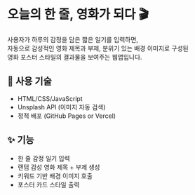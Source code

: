 # 오늘의 한 줄, 영화가 되다 🎬

사용자가 하루의 감정을 담은 짧은 일기를 입력하면,  
자동으로 감성적인 영화 제목과 부제, 분위기 있는 배경 이미지로 구성된  
영화 포스터 스타일의 결과물을 보여주는 웹앱입니다.

## 🔧 사용 기술
- HTML/CSS/JavaScript
- Unsplash API (이미지 자동 검색)
- 정적 배포 (GitHub Pages or Vercel)

## ✨ 기능
- 한 줄 감정 일기 입력
- 랜덤 감성 영화 제목 + 부제 생성
- 키워드 기반 배경 이미지 호출
- 포스터 카드 스타일 출력

